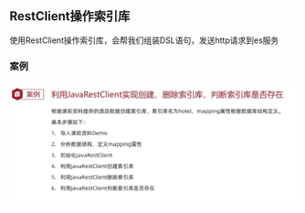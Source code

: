## RestClient操作索引库
使用RestClient操作索引库，会帮我们组装DSL语句，发送http请求到es服务


### 案例
![](./images/elasticsearch-14-01.png)